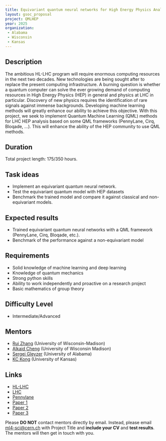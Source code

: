 ```yaml
---
title: Equivariant quantum neural networks for High Energy Physics Analysis at the LHC
layout: gsoc_proposal
project: QMLHEP
year: 2025
organization:
 - Alabama
 - Wisconsin
 - Kansas
---
```


## Description
The ambitious HL-LHC program will require enormous computing resources in the next two decades. New technologies are being sought after to replace the present computing infrastructure. A burning question is whether a quantum computer can solve the ever growing demand of computing resources in High Energy Physics (HEP) in general and physics at LHC in particular. Discovery of new physics requires the identification of rare signals against immense backgrounds. Developing machine learning methods will greatly enhance our ability to achieve this objective. With this project, we seek to implement Quantum Machine Learning (QML) methods for LHC HEP analysis based on some QML frameworks (PennyLane, Cirq, Bloqade, …). This will enhance the ability of the HEP community to use QML methods.

## Duration

Total project length: 175/350 hours.

## Task ideas
  * Implement an equivariant quantum neural network.
  * Test the equivariant quantum model with HEP datasets
  * Benchmark the trained model and compare it against classical and non-equivariant models.
 
## Expected results
  * Trained equivariant quantum neural networks with a QML framework (PennyLane, Cirq, Bloqade, etc.).
  * Benchmark of the performance against a non-equivariant model

<!-- ## Test
Please use [this link](https://docs.google.com/document/d/1sWHt7miyhFXnFeWmZ_El0P7wiRlggj5WPRktA7dsUh8/edit?usp=sharing) to access the test for this project. -->
  
## Requirements
  * Solid knowledge of machine learning and deep learning
  * Knowledge of quantum mechanics
  * Strong python skills
  * Ability to work independently and proactive on a research project
  * Basic mathematics of group theory 

## Difficulty Level
  * Intermediate/Advanced

## Mentors
  * [Rui Zhang](mailto:ml4-sci@cern.ch) (University of Wisconsin-Madison)
  * [Alkaid Cheng](mailto:ml4-sci@cern.ch) (University of Wisconsin Madison)
  * [Sergei Gleyzer](mailto:ml4-sci@cern.ch) (University of Alabama)
  * [KC Kong](mailto:ml4-sci@cern.ch) (University of Kansas)


## Links
  * [HL-LHC](https://hilumilhc.web.cern.ch)
  * [LHC](https://home.cern/science/accelerators/large-hadron-collider)
  * [Pennylane](https://pennylane.ai)
  * [Paper 1](https://arxiv.org/abs/2210.08566)
  * [Paper 2](https://arxiv.org/abs/2311.18672)
  * [Paper 3](https://arxiv.org/abs/2212.00264)

Please **DO NOT** contact mentors directly by email. Instead, please email [ml4-sci@cern.ch](mailto:ml4-sci@cern.ch) with Project Title and **include your CV** and **test results**. The mentors will then get in touch with you.
